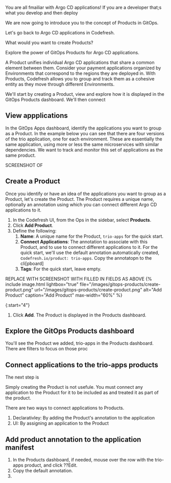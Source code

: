 


You are all fmailiar with Argo CD applications! 
If you are a developer that;s what you develop and then deploy 


We are now going to introduce you to the concept of Products in GitOps.

Let's go back to Argo CD applications in Codefresh.

What would you want to create Products?

Explore the power of GitOps Products for Argo CD applications.

A Product unifies individual Argo CD applications that share a common element between them. Consider your payment applications organized by Environments that correspond to the regions they are deployed in. With Products, Codefresh allows you to group and track them as a cohesive entity as they move through different Environments.

We'll start by creating a Product, view and explore how it is displayed in the GitOps Products dashboard.
We'll then connect 

## View appplications

In the GitOps Apps dashboard, identify the applications you want to group as a Product.
In the example below you can see that there are four versions of the trio application, one for each environment. 
These are essentially the same application, using more or less the same microservices with similar dependencies. 
We want to track and monitor this set of applications as the same product.

SCREENSHOT OF 

## Create a Product
Once you identify or have an idea of the applications you want to group as a Product, let's create the Product.
The Product requires a unique name, optionally an annotation using which you can connect different Argo CD applications to it.

1. In the Codefresh UI, from the Ops in the sidebar, select **Products**.
1. Click **Add Product**.
1. Define the following:
    1. **Name**: A unique name for the Product, `trio-apps` for the quick start.
    1. **Connect Applications**: The annotation to associate with this Product, and to use to connect different applications to it. For the quick start, we'll use the default annotation automatically created, c`odefresh.io/product: trio-apps`. Copy the annotatopn to the cli[pboard]
    1. **Tags**: For the quick start, leave empty.

REPLACE WITH SCREENSHOT WITH FILLED IN FIELDS AS ABOVE
{% include 
	image.html 
	lightbox="true" 
	file="/images/gitops-products/create-product.png" 
	url="/images/gitops-products/create-product.png" 
	alt="Add Product" 
	caption="Add Product"
  max-width="60%" 
%}

{:start="4"}
1. Click **Add**. The Product is displayed in the Products dashboard. 

## Explore the GitOps Products dashboard
You'll see the Product we added, trio-apps in the Products dashboard.
There are filters to focus on those proc


## Connect applications to the trio-apps products
The next step is 


Simply creating the Product is not usefule. You must connect any application to the Product for it to be included as and treated it as part of the product.

There are two ways to connect applications to Products.

1. Declarativley: By adding the Product's annotation to the application 
1. UI: By assigning an application to the Product

## Add product annotation to the application manifest

1. In the Products dashboard, if needed, mouse over the row with the trio-apps product, and click ??Edit.
1. Copy the default annotation.
1.